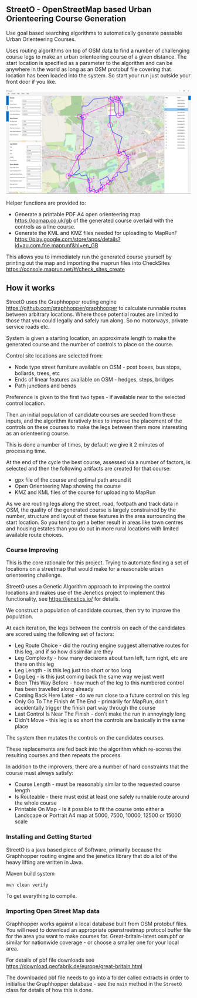 
## StreetO - OpenStreetMap based Urban Orienteering Course Generation

Use goal based searching algorithms to automatically generate passable Urban Orienteering Courses.

Uses routing algorithms on top of OSM data to find a number of challenging course legs to make an urban orienteering course of a given distance. The start location is specified as a parameter to the algorithm and can be anywhere in the world as long as an OSM protobuf file covering that location has been loaded into the system. So start your run just outside your front door if you like.


![StreetO screenshot](doc/streeto.png)

Helper functions are provided to:
+  Generate a printable PDF A4 open orienteering map <https://oomap.co.uk/gb> of the generated course overlaid with the controls as a line course.
+  Generate the KML and KMZ files needed for uploading to MapRunF <https://play.google.com/store/apps/details?id=au.com.fne.maprunf&hl=en_GB> 

This allows you to immediately run the generated course yourself by printing out the map and importing the maprun files into CheckSites <https://console.maprun.net/#/check_sites_create>



## How it works

StreetO uses the Graphhopper routing engine <https://github.com/graphhopper/graphhopper>  to calculate runnable routes between arbitrary locations. 
Where those potential routes are limited to those that you could legally and safely run along. So no motorways, private service roads etc.

System is given a starting location, an approximate length to make the
generated course and the number of controls to place on the course.

Control site locations are selected from:
 +  Node type street furniture available on OSM - post boxes, bus stops, bollards, trees, etc
 +  Ends of linear features available on OSM - hedges, steps, bridges
 +  Path junctions and bends
 
Preference is given to the first two types - if available near to the selected control location. 

Then an initial population of candidate courses are seeded from these inputs, and the algorithm iteratively tries
to improve the placement of the controls on these courses to make the legs between them
more interesting as an orienteering course.

This is done a number of times, by default we give it 2 minutes of processing time.

At the end of the cycle the best course, assessed via a number of factors, is selected and then the following artifacts are created for that course:
+  gpx file of the course and optimal path around it
+  Open Orienteering Map showing the course
+  KMZ and KML files of the course for uploading to MapRun

As we are routing legs along the street, road, footpath and track data in OSM, the quality of the generated course is largely 
constrained by the number, structure and layout of these features in the area surrounding the start location. So you tend to get a better result in areas like
town centres and housing estates than you do out in more rural locations with limited available route choices.

### Course Improving
This is the core rationale for this project. Trying to automate finding a set of locations on a streetmap that would make for a reasonable urban orienteering challenge.

StreetO uses a Genetic Algorithm approach to improving the control locations and makes use of the Jenetics project to implement this functionality, see https://jenetics.io/ for details.

We construct a population of candidate courses, then try to improve the population.

At each iteration, the legs between the controls on each of the candidates are scored using the following set of factors:
+  Leg Route Choice - did the routing engine suggest alternative routes for this leg, and if so how dissimilar are they
+  Leg Complexity - how many decisions about turn left, turn right, etc are there on this leg
+  Leg Length - is this leg just too short or too long
+  Dog Leg - is this just coming back the same way we just went
+  Been This Way Before - how much of the leg to this numbered control has been travelled along already
+  Coming Back Here Later - do we run close to a future control on this leg
+  Only Go To The Finish At The End - primarily for MapRun, don't accidentally trigger the finish part way through the course
+  Last Control Is Near The Finish - don't make the run in annoyingly long
+  Didn't Move - this leg is so short the controls are basically in the same place

The system then mutates the controls on the candidates courses.

These replacements are fed back into the algorithm which re-scores the resulting courses and then repeats the process. 

In addition to the improvers, there are a number of hard constraints that the course must always satisfy:
+ Course Length - must be reasonably similar to the requested course length
+ Is Routeable - there must exist at least one safely runnable route around the whole course
+ Printable On Map - Is it possible to fit the course onto either a Landscape or Portrait A4 map at 5000, 7500, 10000, 12500 or 15000 scale


### Installing and Getting Started

StreetO is a java based piece of Software, primarily because the Graphhopper routing engine and the jenetics library that do a lot of the heavy lifting are written in Java.

Maven build system
```
mvn clean verify
```
To get everything to compile.


### Importing Open Street Map data

Graphhopper works against a local database built from OSM protobuf files. You will need to download an appropriate openstreetmap protocol buffer file for the area you want to make courses for. Great-britain-latest.osm.pbf or similar for nationwide coverage - or choose a smaller one for your local area.

For details of pbf file downloads see <https://download.geofabrik.de/europe/great-britain.html>

The downloaded pbf file needs to go into a folder called extracts in order to initialise the Graphhopper database - see the `main` method in the `StreetO` class for details of how this is done.



